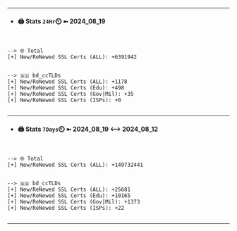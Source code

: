 

---
- #### 🖨️ **Stats** `24Hr`⏲️ ➼ 2024_08_19
```console


--> 🌐 Total
[+] New/ReNewed SSL Certs (ALL): +6391942


--> 🇧🇩 bd_ccTLDs
[+] New/ReNewed SSL Certs (ALL): +1178
[+] New/ReNewed SSL Certs (Edu): +498
[+] New/ReNewed SSL Certs (Gov|Mil): +35
[+] New/ReNewed SSL Certs (ISPs): +0


```

---
- #### 🖨️ **Stats** `7Days`⏲️ ➼ 2024_08_19 <--> 2024_08_12
```console


--> 🌐 Total
[+] New/ReNewed SSL Certs (ALL): +149732441


--> 🇧🇩 bd_ccTLDs
[+] New/ReNewed SSL Certs (ALL): +25681
[+] New/ReNewed SSL Certs (Edu): +10165
[+] New/ReNewed SSL Certs (Gov|Mil): +1373
[+] New/ReNewed SSL Certs (ISPs): +22


```

---

